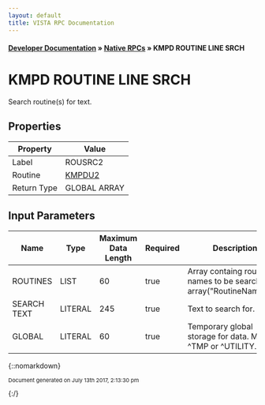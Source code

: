```yaml
---
layout: default
title: VISTA RPC Documentation
---
```


#### [Developer Documentation](../index) &#187; [Native RPCs](TableOfContents) &#187; KMPD ROUTINE LINE SRCH<br/>
# KMPD ROUTINE LINE SRCH

Search routine(s) for text.

## Properties

Property | Value
--- | ---
Label | ROUSRC2
Routine | [KMPDU2](http://code.osehra.org/dox/Routine_KMPDU2_source.html)
Return Type | GLOBAL ARRAY


## Input Parameters

Name | Type | Maximum Data Length | Required | Description
--- | --- | --- | --- | ---
ROUTINES | LIST | 60 | true | Array containg routine names to be searched.        array(&quot;RoutineName&quot;)&#x3D;&quot;&quot;
SEARCH TEXT | LITERAL | 245 | true | Text to search for.
GLOBAL | LITERAL | 60 | true | Temporary global storage for data.  Must be ^TMP or ^UTILITY.



{::nomarkdown} <br/><p style="font-size: 11px">Document generated on July 13th 2017, 2:13:30 pm</p>{:/}